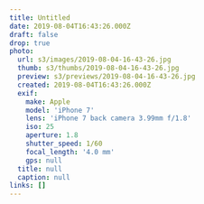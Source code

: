 ```yaml
---
title: Untitled
date: 2019-08-04T16:43:26.000Z
draft: false
drop: true
photo:
  url: s3/images/2019-08-04-16-43-26.jpg
  thumb: s3/thumbs/2019-08-04-16-43-26.jpg
  preview: s3/previews/2019-08-04-16-43-26.jpg
  created: 2019-08-04T16:43:26.000Z
  exif:
    make: Apple
    model: 'iPhone 7'
    lens: 'iPhone 7 back camera 3.99mm f/1.8'
    iso: 25
    aperture: 1.8
    shutter_speed: 1/60
    focal_length: '4.0 mm'
    gps: null
  title: null
  caption: null
links: []
---
```

